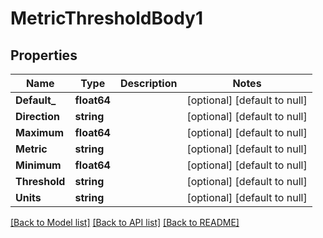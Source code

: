 # MetricThresholdBody1

## Properties
Name | Type | Description | Notes
------------ | ------------- | ------------- | -------------
**Default_** | **float64** |  | [optional] [default to null]
**Direction** | **string** |  | [optional] [default to null]
**Maximum** | **float64** |  | [optional] [default to null]
**Metric** | **string** |  | [optional] [default to null]
**Minimum** | **float64** |  | [optional] [default to null]
**Threshold** | **string** |  | [optional] [default to null]
**Units** | **string** |  | [optional] [default to null]

[[Back to Model list]](../README.md#documentation-for-models) [[Back to API list]](../README.md#documentation-for-api-endpoints) [[Back to README]](../README.md)

